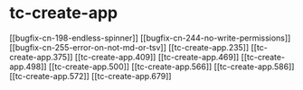 # tc-create-app

[[bugfix-cn-198-endless-spinner]]
[[bugfix-cn-244-no-write-permissions]]
[[bugfix-cn-255-error-on-not-md-or-tsv]]
[[tc-create-app.235]]
[[tc-create-app.375]]
[[tc-create-app.409]]
[[tc-create-app.469]]
[[tc-create-app.498]]
[[tc-create-app.500]]
[[tc-create-app.566]]
[[tc-create-app.586]]
[[tc-create-app.572]]
[[tc-create-app.679]]